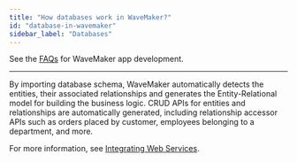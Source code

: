 ```yaml
---
title: "How databases work in WaveMaker?"
id: "database-in-wavemaker"
sidebar_label: "Databases"
---
```

See the [FAQs](index.md) for WaveMaker app development.   

---

By importing database schema, WaveMaker automatically detects the entities, their associated relationships and generates the Entity-Relational model for building the business logic. CRUD APIs for entities and relationships are automatically generated, including relationship accessor APIs such as orders placed by customer, employees belonging to a department, and more. 

For more information, see [Integrating Web Services](/learn/app-development/services/web-services/web-services/#overview).

